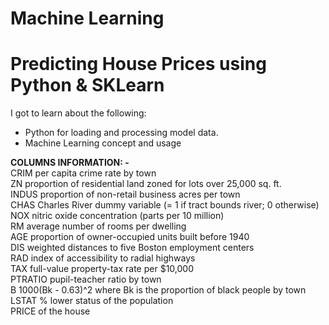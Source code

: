 # Machine Learning
# Predicting House Prices using Python & SKLearn

I got to learn about the following:<br>
- Python for loading and processing model data.<br>
- Machine Learning concept and usage<br>

<b>COLUMNS INFORMATION: -</b><br>
CRIM per capita crime rate by town<br>
ZN proportion of residential land zoned for lots over 25,000 sq. ft.<br>
INDUS proportion of non-retail business acres per town<br>
CHAS Charles River dummy variable (= 1 if tract bounds river; 0 otherwise)<br>
NOX nitric oxide concentration (parts per 10 million)<br>
RM average number of rooms per dwelling<br>
AGE proportion of owner-occupied units built before 1940<br>
DIS weighted distances to five Boston employment centers<br>
RAD index of accessibility to radial highways<br>
TAX full-value property-tax rate per $10,000<br>
PTRATIO pupil-teacher ratio by town<br>
B 1000(Bk - 0.63)^2 where Bk is the proportion of black people by town<br>
LSTAT % lower status of the population<br>
PRICE of the house<br>
